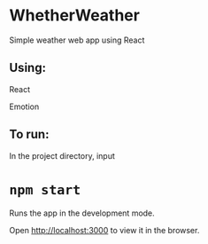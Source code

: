 # WhetherWeather

Simple weather web app using React

## Using: 

React 

Emotion 

## To run: 

In the project directory, input

# `npm start`

Runs the app in the development mode.

Open [http://localhost:3000](http://localhost:3000) to view it in the browser.
